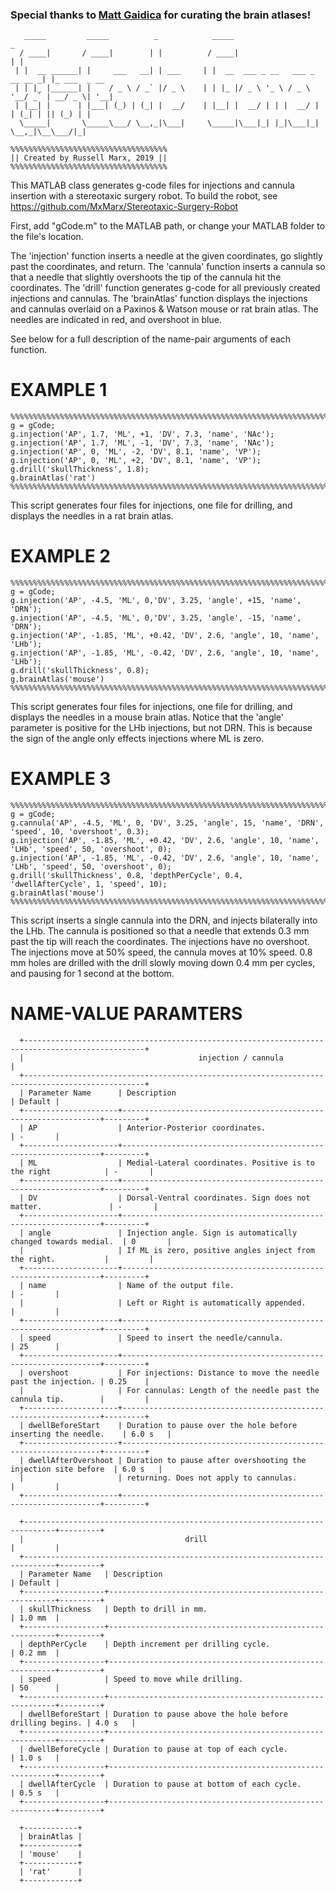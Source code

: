   ### Special thanks to [Matt Gaidica](http://gaidi.ca/) for curating the brain atlases!

       _____         _____          _            _____                           _
      / ____|       / ____|        | |          / ____|                         | |
     | |  __ ______| |     ___   __| | ___     | |  __  ___ _ __   ___ _ __ __ _| |_ ___  _ __
     | | |_ |______| |    / _ \ / _` |/ _ \    | | |_ |/ _ \ '_ \ / _ \ '__/ _` | __/ _ \| '__|
     | |__| |      | |___| (_) | (_| |  __/    | |__| |  __/ | | |  __/ | | (_| | || (_) | |
      \_____|       \_____\___/ \__,_|\___|     \_____|\___|_| |_|\___|_|  \__,_|\__\___/|_|

    %%%%%%%%%%%%%%%%%%%%%%%%%%%%%%%%%%%
    || Created by Russell Marx, 2019 ||
    %%%%%%%%%%%%%%%%%%%%%%%%%%%%%%%%%%%

  This MATLAB class generates g-code files for injections and cannula insertion with a stereotaxic surgery robot.
  To build the robot, see https://github.com/MxMarx/Stereotaxic-Surgery-Robot
  

  First, add "gCode.m" to the MATLAB path, or change your MATLAB folder to the file's location.

  The 'injection' function inserts a needle at the given coordinates, go slightly past the coordinates, and return.
  The 'cannula' function inserts a cannula so that a needle that slightly overshoots the tip of the cannula hit the coordinates.
  The 'drill' function generates g-code for all previously created injections and cannulas.
  The 'brainAtlas' function displays the injections and cannulas overlaid on a Paxinos & Watson mouse or rat brain atlas. The needles are indicated in red, and overshoot in blue.

  See below for a full description of the name-pair arguments of each function.

  # EXAMPLE 1
    %%%%%%%%%%%%%%%%%%%%%%%%%%%%%%%%%%%%%%%%%%%%%%%%%%%%%%%%%%%%%%%%%%%%%%%%%%%%%%%%
    g = gCode;
    g.injection('AP', 1.7, 'ML', +1, 'DV', 7.3, 'name', 'NAc');
    g.injection('AP', 1.7, 'ML', -1, 'DV', 7.3, 'name', 'NAc');
    g.injection('AP', 0, 'ML', -2, 'DV', 8.1, 'name', 'VP');
    g.injection('AP', 0, 'ML', +2, 'DV', 8.1, 'name', 'VP');
    g.drill('skullThickness', 1.8);
    g.brainAtlas('rat')
    %%%%%%%%%%%%%%%%%%%%%%%%%%%%%%%%%%%%%%%%%%%%%%%%%%%%%%%%%%%%%%%%%%%%%%%%%%%%%%%%
  This script generates four files for injections, one file for drilling, and displays the needles in a rat brain atlas.




  # EXAMPLE 2
    %%%%%%%%%%%%%%%%%%%%%%%%%%%%%%%%%%%%%%%%%%%%%%%%%%%%%%%%%%%%%%%%%%%%%%%%%%%%%%%%
    g = gCode;
    g.injection('AP', -4.5, 'ML', 0,'DV', 3.25, 'angle', +15, 'name', 'DRN');
    g.injection('AP', -4.5, 'ML', 0,'DV', 3.25, 'angle', -15, 'name', 'DRN');
    g.injection('AP', -1.85, 'ML', +0.42, 'DV', 2.6, 'angle', 10, 'name', 'LHb');
    g.injection('AP', -1.85, 'ML', -0.42, 'DV', 2.6, 'angle', 10, 'name', 'LHb');
    g.drill('skullThickness', 0.8);
    g.brainAtlas('mouse')
    %%%%%%%%%%%%%%%%%%%%%%%%%%%%%%%%%%%%%%%%%%%%%%%%%%%%%%%%%%%%%%%%%%%%%%%%%%%%%%%%
  This script generates four files for injections, one file for drilling, and displays the needles in a mouse brain atlas.
  Notice that the 'angle' parameter is positive for the LHb injections, but not DRN.
  This is because the sign of the angle only effects injections where ML is zero.




  # EXAMPLE 3
    %%%%%%%%%%%%%%%%%%%%%%%%%%%%%%%%%%%%%%%%%%%%%%%%%%%%%%%%%%%%%%%%%%%%%%%%%%%%%%%%
    g = gCode;
    g.cannula('AP', -4.5, 'ML', 0, 'DV', 3.25, 'angle', 15, 'name', 'DRN', 'speed', 10, 'overshoot', 0.3);
    g.injection('AP', -1.85, 'ML', +0.42, 'DV', 2.6, 'angle', 10, 'name', 'LHb', 'speed', 50, 'overshoot', 0);
    g.injection('AP', -1.85, 'ML', -0.42, 'DV', 2.6, 'angle', 10, 'name', 'LHb', 'speed', 50, 'overshoot', 0);
    g.drill('skullThickness', 0.8, 'depthPerCycle', 0.4, 'dwellAfterCycle', 1, 'speed', 10);
    g.brainAtlas('mouse')
    %%%%%%%%%%%%%%%%%%%%%%%%%%%%%%%%%%%%%%%%%%%%%%%%%%%%%%%%%%%%%%%%%%%%%%%%%%%%%%%%
  This script inserts a single cannula into the DRN, and injects bilaterally into the LHb.
  The cannula is positioned so that a needle that extends 0.3 mm past the tip will reach the coordinates.
  The injections have no overshoot.
  The injections move at 50% speed, the cannula moves at 10% speed.
  0.8 mm holes are drilled with the drill slowly moving down 0.4 mm per cycles, and pausing for 1 second at the bottom.



  # NAME-VALUE PARAMTERS
```
  +-------------------------------------------------------------------------------------------------+
  |                                       injection / cannula                                       |
  +-------------------------------------------------------------------------------------------------+
  | Parameter Name      | Description                                                     | Default |
  +---------------------+-----------------------------------------------------------------+---------+
  | AP                  | Anterior-Posterior coordinates.                                 | -       |
  +---------------------+-----------------------------------------------------------------+---------+
  | ML                  | Medial-Lateral coordinates. Positive is to the right            | -       |
  +---------------------+-----------------------------------------------------------------+---------+
  | DV                  | Dorsal-Ventral coordinates. Sign does not matter.               | -       |
  +---------------------+-----------------------------------------------------------------+---------+
  | angle               | Injection angle. Sign is automatically changed towards medial.  | 0       |
  |                     | If ML is zero, positive angles inject from the right.           |         |
  +---------------------+-----------------------------------------------------------------+---------+
  | name                | Name of the output file.                                        | -       |
  |                     | Left or Right is automatically appended.                        |         |
  +---------------------+-----------------------------------------------------------------+---------+
  | speed               | Speed to insert the needle/cannula.                             | 25      |
  +---------------------+-----------------------------------------------------------------+---------+
  | overshoot           | For injections: Distance to move the needle past the injection. | 0.25    |
  |                     | For cannulas: Length of the needle past the cannula tip.        |         |
  +---------------------+-----------------------------------------------------------------+---------+
  | dwellBeforeStart    | Duration to pause over the hole before inserting the needle.    | 6.0 s   |
  +---------------------+-----------------------------------------------------------------+---------+
  | dwellAfterOvershoot | Duration to pause after overshooting the injection site before  | 6.0 s   |
  |                     | returning. Does not apply to cannulas.                          |         |
  +---------------------+-----------------------------------------------------------------+---------+
```

```
  +-----------------------------------------------------------------------------+---------+
  |                                    drill                                    |         |
  +-----------------------------------------------------------------------------+---------+
  | Parameter Name   | Description                                              | Default |
  +------------------+----------------------------------------------------------+---------+
  | skullThickness   | Depth to drill in mm.                                    | 1.0 mm  |
  +------------------+----------------------------------------------------------+---------+
  | depthPerCycle    | Depth increment per drilling cycle.                      | 0.2 mm  |
  +------------------+----------------------------------------------------------+---------+
  | speed            | Speed to move while drilling.                            | 50      |
  +------------------+----------------------------------------------------------+---------+
  | dwellBeforeStart | Duration to pause above the hole before drilling begins. | 4.0 s   |
  +------------------+----------------------------------------------------------+---------+
  | dwellBeforeCycle | Duration to pause at top of each cycle.                  | 1.0 s   |
  +------------------+----------------------------------------------------------+---------+
  | dwellAfterCycle  | Duration to pause at bottom of each cycle.               | 0.5 s   |
  +------------------+----------------------------------------------------------+---------+
```

```
  +------------+
  | brainAtlas |
  +------------+
  | 'mouse'    |
  +------------+
  | 'rat'      |
  +------------+
```
